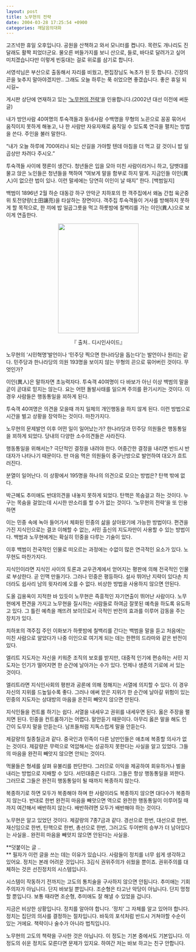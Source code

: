 ```yaml
---
layout: post
title: 노무현의 전략
date: 2004-03-28 17:25:54 +0900
categories: 깨달음의대화
---
```

고즈넉한 휴일 오후입니다. 공원을 산책하고 와서 모니터를 켭니다. 목련도 개나리도 진달래도 활짝 피었더군요. 물오른 버들가지를 보니 산으로, 들로, 바다로 달려가고 싶어 미치겠습니다만 이렇게 빈둥대는 걸로 위로를 삼기로 합니다. 

서영석님은 부산으로 출동해서 자리를 비웠고, 편집장님도 녹초가 된 듯 합니다. 긴장의 끈을 늦추지 말아야겠지만.. 그래도 오늘 하루는 푹 쉬었으면 좋겠습니다. 좋은 휴일 되시길~

게시판 상단에 연재하고 있는
<a target="new"> </a><a href="http://drkimz.com/technote/main.cgi?board=kimgu" target="new">‘노무현의 전략’</a>을 인용합니다.(2002년 대선 이전에 써둔 글) 

내가 방안사람 40여명의 투숙객들과 동네사람 수백명을 무형의 노끈으로 꽁꽁 묶어서 움직이지 못하게 해놓고, 나 한 사람만 자유자재로 움직일 수 있도록 연극을 펼치는 방법을 쓴다. 주인을 불러 말한다. 

“내가 오늘 하루에 700여리나 되는 산길을 가야할 텐데 아침을 더 먹고 갈 것이니 밥 일곱상만 차려다 주시오.”

투숙객들 사이에 쟁론이 생간다. 청년들은 입을 모아 미친 사람이라거니 하고, 담뱃대를 물고 앉은 노인들은 청년들을 책하여 “여보게 말을 함부로 하지 말게. 지금인들 이인(異人)이 없으란 법이 있나. 이런 말세에는 당연히 이인이 날 때지” 한다. [백범일지]

백범이 1896년 2월 하순 대동강 하구 안악군 치하포의 한 객주집에서 왜놈 간첩 육군중위 토전양량(土田讓亮)을 타살하는 장면이다. 객주집 투숙객들이 거사를 방해하지 못하게 할 목적으로, 한 끼에 밥 일곱그릇을 먹고 하룻밤에 칠백리를 가는 이인(異人)으로 보이게 연출한다.

<p align="center">
  <img src="http://drkimz.com/technote/board/private/upimg/1080460406.jpg" width="220" height="300" border="0" />
</p>

<p align="center">
  『 출처.. 디시인사이드』
</p>노무현의 ‘시민혁명’발언이나 ‘민주당 찍으면 한나라당을 돕는다’는 발언이나 원리는 같다. 민주당과 한나라당의 의원 193명을 보이지 않는 무형의 끈으로 묶어버린 것이다. 무엇인가?

이인(異人)은 말하자면 초능력자다. 투숙객 40여명이 다 바보가 아닌 이상 백범의 말을 곧이 곧대로 믿지는 않는다. 요는 어떤 돌발사태를 일으켜 주의를 환기시키는 것이다. 이 경우 사람들은 행동통일을 꾀하게 된다. 

투숙객 40여명은 의견을 모을때 까지 일체의 개인행동을 하지 않게 된다. 이런 방법으로 시간을 벌고 상황을 장악하는 것이다. 마찬가지다. 

노무현의 문제발언 이후 어떤 일이 일어났는가? 한나라당과 민주당 의원들은 행동통일을 꾀하게 되었다. 당내의 다양한 소수의견들은 사라진다. 

행동통일을 위해서는? 극단적인 결정을 내려야 한다. 어중간한 결정을 내리면 반드시 반대자가 나타나기 때문이다. 딴 마음 먹은 의원들이 중구난방으로 발언하여 대오가 흐트러진다. 

분열이 일어난다. 이 상황에서 195명을 하나의 의견으로 모으는 방법은? 탄핵 밖에 없다. 

박근혜도 추미애도 반대의견을 내놓지 못하게 되었다. 탄핵은 목숨걸고 하는 것이다. 누구는 목숨을 걸었는데 시시한 딴소리를 할 수가 없는 것이다. ‘노무현의 전략’을 또 인용하면 

이는 민중 속에 녹아 들어가서 체화된 민중의 삶을 살아왔기에 가능한 방법이다. 편견을 가진 지식인으로는 결코 이해할 수 없는, 서민 출신의 지도자만이 사용할 수 있는 방법이다. 백범과 노무현에게는 확실히 민중을 다루는 기술이 있다. 

이후 백범이 전국적인 인물로 떠오르는 과정에는 수없이 많은 연극적인 요소가 있다. 노무현도 마찬가지다. 

지식인이라면 지식인 사이의 토론과 교우관계에서 얻어지는 평판에 의해 전국적인 인물로 부상한다. 곧 인맥 만들기다. 그러나 민중은 평등하다. 설사 뛰어난 지략이 있다손 치더라도 쉽사리 남의 윗자리에 오를 수 없다. 비상한 방법을 사용하지 않으면 안된다. 

도올 김용옥이 지적한 바 있듯이 노무현은 즉흥적인 자기연출이 뛰어난 사람이다. 노무현에게 편견을 가지고 노무현을 질시하는 사람들로 하여금 잘못된 예측을 하도록 유도하고 있다. 그 틀린 예측을 깨뜨려 보이므로서 극적인 반전의 효과를 이루어 감동을 주는 장치가 있다. 

치하포의 객주집 주인 이화보가 하룻밤에 칠백리를 간다는 백범을 말을 듣고 처음에는 미친 사람으로 알았다가 나중 이인으로 여기게 되는 데는 한편의 드라마와 같은 반전이 있다. 

엘리트 지도자는 자신을 키워준 조직의 보호를 받지만, 대중적 인기에 편승하는 서민 지도자는 인기가 떨어지면 한 순간에 날아가는 수가 있다. 언제나 생존의 기로에 서 있는 것이다. 

엘리트라면 지식인사회의 평판과 공론에 의해 정해지는 서열에 의지할 수 있다. 이 경우 자신의 지위를 드높일수록 좋다. 그러나 애써 얻은 지위가 한 순간에 날아갈 위험이 있는 민중의 지도자는 상대방의 마음을 온전히 빼앗지 않으면 안된다. 

지식인들을 컨트롤 하기는 쉽다. 서열을 내세우고 권위를 내세우면 된다. 옳은 주장을 펼치면 된다. 민중을 컨트롤하기는 어렵다. 말안듣기 때문이다. 아무리 옳은 말을 해도 인간이 도무지 말을 안듣는다. 남프들처럼 지독스럽게 말을 안듣는다. 

제갈량의 칠종칠금과 같다. 중국인과 민족이 다른 남만인들은 애초에 복종할 의사가 없는 것이다. 제갈량은 무력으로 억압해서는 성공하지 못한다는 사실을 알고 있었다. 그들의 마음을 완전히 빼앗지 않으면 안되는 것이다. 

먹물들은 형세를 살펴 유불리를 판단한다. 그러므로 이익을 제공하여 회유하거나 벌을 내리는 방법으로 지배할 수 있다. 서민대중은 다르다. 그들은 항상 행동통일을 꾀한다. 그러므로 그들은 완전히 행동통일이 될 때까지 복종하지 않는다. 

복종하기로 하면 모두가 복종해야 하며 한 사람이라도 복종하지 않으면 대다수가 복종하지 않는다. 반대로 한번 완전히 마음을 빼앗으면 역으로 완전한 행동통일이 이루어질 때까지 여간해서 배반하지 않는다. 배반하려면 모두가 배반해야 하는 것이다. 

노무현은 알고 있었던 것이다. 제갈량의 7종7금과 같다. 경선으로 한번, 대선으로 한번, 재신임으로 한번, 탄핵으로 한번, 총선으로 한번, 그러고도 두어번의 승부가 더 남아있다는 사실을.. 완전히 마음을 빼앗지 않으면 안된다는 사실을.

  
**덧붙이는 글 ..   
** 필자가 이런 글을 쓰는 데는 이유가 있습니다. 사람들이 정치를 너무 쉽게 생각하고 있어요. 정치는 본래 어려운 것입니다. 3김식 권위주의가 쉬웠을 뿐이죠. 권위주의를 대체하는 것은 선진정치의 시스템입니다. 

시스템이 작동하기 전까지는 고도의 통치술을 구사하지 않으면 안됩니다. 추미애는 기회주의자가 아닙니다. 단지 바보일 뿐입니다. 조순형은 타고난 악당이 아닙니다. 단지 멍청할 뿐입니다. 보통 때라면 조순형, 추미애도 잘 해낼 수 있었을 겁니다.

지금은 비상한 상황입니다. 정치를 알아야 합니다. ‘정치’ 그 자체를 알고 있어야 합니다. 정치는 집단의 의사를 결정하는 절차입니다. 바둑의 포석처럼 반드시 거쳐야할 수순이 있는 거에요. 책략이나 술수가 아니라 법칙입니다. 

노무현의 고도의 책략을 구사한 것은 아닙니다. 이 정도는 기본 중에서도 기본입니다. 이 정도의 쉬운 정치도 모른다면 문제가 있지요. 하여간 저는 바보 하고는 친구 안합니다.